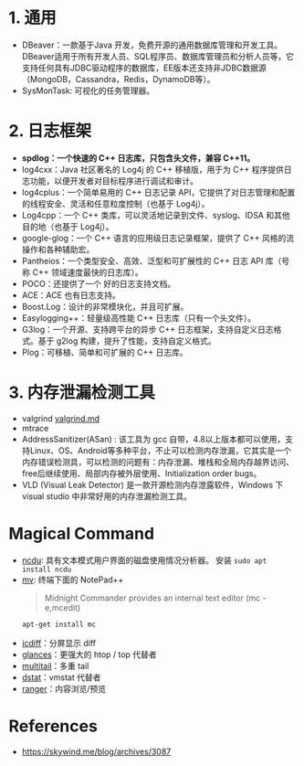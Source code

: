 <!--
 * @Author: JohnJeep
 * @Date: 2021-03-22 19:04:41
 * @LastEditTime: 2023-05-27 15:41:12
 * @LastEditors: JohnJeep
 * @Description: 积累Linux下常用的开发工具
-->

# 1. 通用

- DBeaver：一款基于Java 开发，免费开源的通用数据库管理和开发工具。DBeaver适用于所有开发人员、SQL程序员、数据库管理员和分析人员等，它支持任何具有JDBC驱动程序的数据库，EE版本还支持非JDBC数据源（MongoDB，Cassandra，Redis，DynamoDB等）。
- SysMonTask: 可视化的任务管理器。



# 2. 日志框架

- **spdlog：一个快速的 C++ 日志库，只包含头文件，兼容 C++11。**
- log4cxx：Java 社区著名的 Log4j 的 C++ 移植版，用于为 C++ 程序提供日志功能，以便开发者对目标程序进行调试和审计。
- log4cplus：一个简单易用的 C++ 日志记录 API，它提供了对日志管理和配置的线程安全、灵活和任意粒度控制（也基于 Log4j）。
- Log4cpp：一个 C++ 类库，可以灵活地记录到文件、syslog、IDSA 和其他目的地（也基于 Log4j）。
- google-glog：一个 C++ 语言的应用级日志记录框架，提供了 C++ 风格的流操作和各种辅助宏。
- Pantheios：一个类型安全、高效、泛型和可扩展性的 C++ 日志 API 库（号称 C++ 领域速度最快的日志库）。
- POCO：还提供了一个 好的日志支持文档。
- ACE：ACE 也有日志支持。
- Boost.Log：设计的非常模块化，并且可扩展。
- Easylogging++：轻量级高性能 C++ 日志库（只有一个头文件）。
- G3log：一个开源、支持跨平台的异步 C++ 日志框架，支持自定义日志格式。基于 g2log 构建，提升了性能，支持自定义格式。
- Plog：可移植、简单和可扩展的 C++ 日志库。


# 3. 内存泄漏检测工具

- valgrind 
  [valgrind.md](valgrind.md) 
- mtrace
- AddressSanitizer(ASan) : 该工具为 gcc 自带，4.8以上版本都可以使用，支持Linux、OS、Android等多种平台，不止可以检测内存泄漏，它其实是一个内存错误检测具，可以检测的问题有：内存泄漏、堆栈和全局内存越界访问、free后继续使用、局部内存被外层使用、Initialization order bugs。
- VLD (Visual Leak Detector) 是一款开源检测内存泄露软件，Windows 下 visual studio 中非常好用的内存泄漏检测工具。


# Magical Command
- [ncdu](https://dev.yorhel.nl/ncdu): 具有文本模式用户界面的磁盘使用情况分析器。
  安装 `sudo apt install ncdu`
- [mv](https://midnight-commander.org/): 终端下面的 NotePad++
  > Midnight Commander provides an internal text editor (mc -e,mcedit)
  ```sh
  apt-get install mc
  ```
- [icdiff](https://github.com/jeffkaufman/icdiff)：分屏显示 diff
- [glances](https://nicolargo.github.io/glances)：更强大的 htop / top 代替者
- [multitail](https://www.vanheusden.com/multitail)：多重 tail
- [dstat](http://dag.wiee.rs/home-made/dstat)：vmstat 代替者
- [ranger](https://github.com/ranger/ranger)：内容浏览/预览


# References
- https://skywind.me/blog/archives/3087
